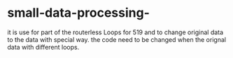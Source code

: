 # small-data-processing-
it is use for part of the routerless Loops for 519 and to change original data to the data with special way. the code need to be changed when the orignal data with different loops. 

